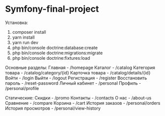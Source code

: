 # Symfony-final-project

Установка:
1. composer install
2. yarn install
3. yarn run dev
4. php bin/console doctrine:database:create
5. php bin/console doctrine:migrations:migrate
6. php bin/console doctrine:fixtures:load

Основные разделы:
Главная - /homepage
Каталог - /catalog
Категория товара - /catalog/category/{id}
Карточка товара - /catalog/details/{id}
Войти - /login
Выйти - /logout
Регистрация - /register
Восстановить пароль - /reset-password
Личный кабинет - /personal
Профиль - /personal/profile

Статические:
Скидки - /promo
Контакты - /contacts
О нас - /about-us
Сравнение - /compare
Корзина - /cart
История заказов - /personal/orders
История просмотров - /personal/view-history

